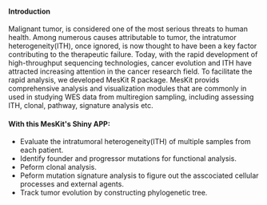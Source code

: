 #### **Introduction**  
Malignant tumor, is considered one of the most serious threats to human health. Among numerous causes attributable to tumor, the intratumor heterogeneity(ITH), once ignored, is now thought to have been a key factor contributing to the therapeutic failure.
Today, with the rapid development of high-throughput sequencing technologies, cancer evolution and ITH have attracted increasing attention in the cancer research field. To facilitate the rapid analysis, we developed MesKit R package. MesKit provids comprehensive analysis and visualization modules that are commonly in used in studying WES data from multiregion sampling, including assessing ITH, clonal, pathway, signature analysis etc. 


#### **With this MesKit's Shiny APP:**  

* Evaluate the intratumoral heterogeneity(ITH) of multiple samples from each patient.
* Identify founder and progressor mutations for functional analysis.
* Peform clonal analysis.
* Peform mutation signature analysis to figure out the asscociated cellular processes and external agents.
* Track tumor evolution by constructing phylogenetic tree.



